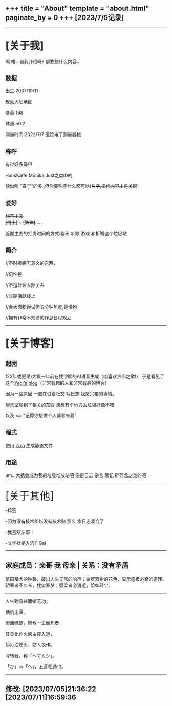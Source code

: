 +++
title = "About"
template = "about.html"
paginate_by = 0
+++
[2023/7/5记录]
--------------
--------------------------------------------------------------------------

<font size=6>[关于我]</font>
--------------------------------------
啊 唔..  自我介绍吗?  都要些什么内容...

<font size=4>数据</font>
-------------------------------
出生:2007/10/11

现处大陆地区

身高:168

体重:50.2

测量时间:2023/7/7  医院电子测量器械

<font size=4>称呼</font>
-------------------------------

有过好多马甲

HansKaffe,Monika,Just之类ID的

貌似叫 "春宁"的多 ,但你要称呼什么都可以(~~名字,指代内容才是关键~~)
 
<font size=4>爱好</font>
-------------------------------

~~想不出来~~   
~~[线上]~~ ~ ~~[繁体]~~......

近期主要的打发时间的方式:聊天 听歌 游戏  和折腾这个垃圾站

<font size=4>简介</font>
-----------------------------------

//不时折腾无意义的东西，

//记性差

//不擅处理人际关系

//长期活跃线上

//会大面积尝试但五分钟热度,是懒狗

//拥有非常不规律的作息日程规划

--------------------------------------------------------------------------------
<font size=6>[关于博客]</font>
---------------------------------------

<font size=4>起因</font>
-------------------------------------------------------------

(22年或更早)大概一年前在找沙耶的AI语音生成（咱喜欢沙耶之歌!）   于是看见了这个[Yeol's blog](https://yeol.netlify.app/tech/sovits-sha-ye-ge-sheng-he-cheng/)（非常有趣的人和非常有趣的博客）


因为一些原因 一直在试着社交  写日志 找感兴趣的事情。

聊天室聊到了相关的东西  想想有个地方丢垃圾好像不错

以及 xx:  "记得你想做个人博客来着"  


<font size=4>程式</font>
-------------------------------------

使用 [Zola](https://github.com/getzola/zola) 生成静态文件

<font size=4>用途</font>
----------------------------------------------------

um..  大抵会成为我的垃圾堆放站吧   像是日志 杂言 琐记 碎碎念之类的吧

-------------------------------------------------------------------------



<font size=6>[关于其他]</font>

-标签

-因为没有技术所以没有技术贴  那么  拿日志凑合了

-我喜欢沙耶！

-文学社是入坑作Gal

-------------------------------------

家庭成员：亲哥 我 母亲  |  关系：没有矛盾
-------------------------------------

祇园精舍的钟磬，敲出人生无常的响声；娑罗双树的花色，显示盛极必衰的道理。骄奢者不久长，犹似春梦；强梁者必消逝，恰如轻尘。

--------------------------------------------------------------------------------------------------------------------------------------------------

人生勤有益而嬉无功。

勤则无匮。

庸庸碌碌，懒散一生而死者，

其灵化作火间虫夜入道，

舔灯油熄火，妨人夜作。

今转音，称「ヘマムシ」。

「ひ」与「へ」，五音相通也。

---------------------------------------------------------------------
修改:
[2023/07/05]21:36:22
[2023/07/11]16:59:36
---------------------------------
